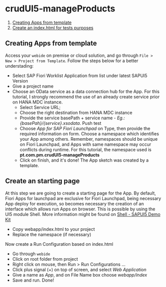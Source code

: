# crudUI5-manageProducts

1. [Creating Apps from template](#creating-apps-from-template)
2. [Create an index.html for tests purposes](#create-an-starting-page)

## Creating Apps from template

Access your `webide` on premise or cloud solution, and go through `File > New > Project from Template`. Follow the steps below for a better understading:
  * Select SAP Fiori Worklist Application from list under latest SAPUI5 Version
  * Give a project name
  * Choose an OData service as a data connection hub for the App. For this tutorial, I strongly recommend the use of an already create service prior on HANA MDC instance.
    * Select Service URL;
    * Choose the right destination from HANA MDC instance
    * Provide the service basePath + service name - *Eg.: {basePah}/{service}.xsodata*. Push test
    * Choose *App for SAP Fiori Launchpad* on Type, then provide the required information on form. Choose a namespace which identifies your App among others. Remember, namespaces should be unique on Fiori Launchpad, and Apps with same namespace may occur conflicts during runtime. For this tutorial, the namespace used is **pt.com.pm.crudUI5-manageProducts**
    * Click on finish, and it's done! The App sketch was created by a template.
    
## Create an starting page

At this step we are going to create a starting page for the App. By default, Fiori Apps for launchpad are exclusive for Fiori Launchpad, being necessary App deploy for execution, so becomes necessary the creation of an interface which allows run Apps on browser. This is possible by using the UI5 module Shell. More information might be found on [Shell - SAPUI5 Demo Kit](https://sapui5.hana.ondemand.com/test-resources/sap/ui/ux3/demokit/Shell.html)

  * Copy webapp/index.html to your project
  * Replace the namespace (if necessary)

Now create a Run Configuration based on index.html

  * Go through `webide`
  * Click on root folder from project
  * Right click on mouse, then Run > Run Configurations ...
  * Click plus signal (+) on top of screen, and select *Web Application*
  * Give a name as *App*, and on File Name box choose *webapp/index*
  * Save and run. Done!
  
